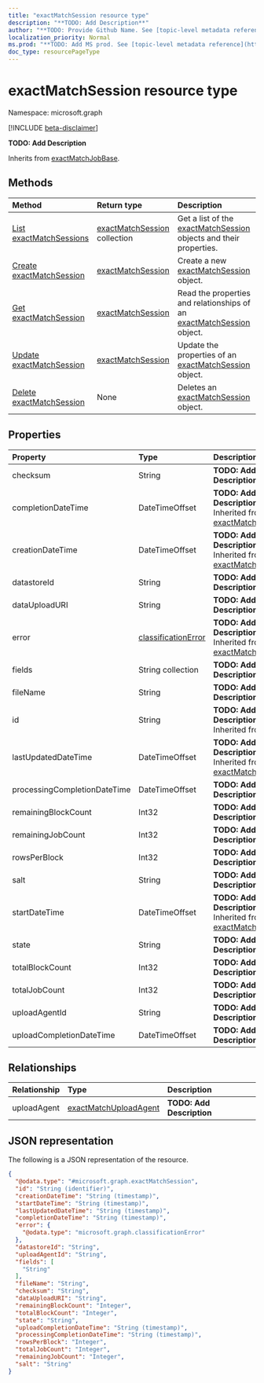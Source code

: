 ```yaml
---
title: "exactMatchSession resource type"
description: "**TODO: Add Description**"
author: "**TODO: Provide Github Name. See [topic-level metadata reference](https://msgo.azurewebsites.net/add/document/guidelines/metadata.html#topic-level-metadata)**"
localization_priority: Normal
ms.prod: "**TODO: Add MS prod. See [topic-level metadata reference](https://msgo.azurewebsites.net/add/document/guidelines/metadata.html#topic-level-metadata)**"
doc_type: resourcePageType
---
```


# exactMatchSession resource type

Namespace: microsoft.graph

[!INCLUDE [beta-disclaimer](../../includes/beta-disclaimer.md)]

**TODO: Add Description**


Inherits from [exactMatchJobBase](../resources/exactmatchjobbase.md).

## Methods
|Method|Return type|Description|
|:---|:---|:---|
|[List exactMatchSessions](../api/exactmatchsession-list.md)|[exactMatchSession](../resources/exactmatchsession.md) collection|Get a list of the [exactMatchSession](../resources/exactmatchsession.md) objects and their properties.|
|[Create exactMatchSession](../api/exactmatchsession-create.md)|[exactMatchSession](../resources/exactmatchsession.md)|Create a new [exactMatchSession](../resources/exactmatchsession.md) object.|
|[Get exactMatchSession](../api/exactmatchsession-get.md)|[exactMatchSession](../resources/exactmatchsession.md)|Read the properties and relationships of an [exactMatchSession](../resources/exactmatchsession.md) object.|
|[Update exactMatchSession](../api/exactmatchsession-update.md)|[exactMatchSession](../resources/exactmatchsession.md)|Update the properties of an [exactMatchSession](../resources/exactmatchsession.md) object.|
|[Delete exactMatchSession](../api/exactmatchsession-delete.md)|None|Deletes an [exactMatchSession](../resources/exactmatchsession.md) object.|

## Properties
|Property|Type|Description|
|:---|:---|:---|
|checksum|String|**TODO: Add Description**|
|completionDateTime|DateTimeOffset|**TODO: Add Description** Inherited from [exactMatchJobBase](../resources/exactmatchjobbase.md).|
|creationDateTime|DateTimeOffset|**TODO: Add Description** Inherited from [exactMatchJobBase](../resources/exactmatchjobbase.md).|
|datastoreId|String|**TODO: Add Description**|
|dataUploadURI|String|**TODO: Add Description**|
|error|[classificationError](../resources/classificationerror.md)|**TODO: Add Description** Inherited from [exactMatchJobBase](../resources/exactmatchjobbase.md).|
|fields|String collection|**TODO: Add Description**|
|fileName|String|**TODO: Add Description**|
|id|String|**TODO: Add Description** Inherited from [entity](../resources/entity.md).|
|lastUpdatedDateTime|DateTimeOffset|**TODO: Add Description** Inherited from [exactMatchJobBase](../resources/exactmatchjobbase.md).|
|processingCompletionDateTime|DateTimeOffset|**TODO: Add Description**|
|remainingBlockCount|Int32|**TODO: Add Description**|
|remainingJobCount|Int32|**TODO: Add Description**|
|rowsPerBlock|Int32|**TODO: Add Description**|
|salt|String|**TODO: Add Description**|
|startDateTime|DateTimeOffset|**TODO: Add Description** Inherited from [exactMatchJobBase](../resources/exactmatchjobbase.md).|
|state|String|**TODO: Add Description**|
|totalBlockCount|Int32|**TODO: Add Description**|
|totalJobCount|Int32|**TODO: Add Description**|
|uploadAgentId|String|**TODO: Add Description**|
|uploadCompletionDateTime|DateTimeOffset|**TODO: Add Description**|

## Relationships
|Relationship|Type|Description|
|:---|:---|:---|
|uploadAgent|[exactMatchUploadAgent](../resources/exactmatchuploadagent.md)|**TODO: Add Description**|

## JSON representation
The following is a JSON representation of the resource.
<!-- {
  "blockType": "resource",
  "keyProperty": "id",
  "@odata.type": "microsoft.graph.exactMatchSession",
  "baseType": "microsoft.graph.exactMatchJobBase",
  "openType": false
}
-->
``` json
{
  "@odata.type": "#microsoft.graph.exactMatchSession",
  "id": "String (identifier)",
  "creationDateTime": "String (timestamp)",
  "startDateTime": "String (timestamp)",
  "lastUpdatedDateTime": "String (timestamp)",
  "completionDateTime": "String (timestamp)",
  "error": {
    "@odata.type": "microsoft.graph.classificationError"
  },
  "datastoreId": "String",
  "uploadAgentId": "String",
  "fields": [
    "String"
  ],
  "fileName": "String",
  "checksum": "String",
  "dataUploadURI": "String",
  "remainingBlockCount": "Integer",
  "totalBlockCount": "Integer",
  "state": "String",
  "uploadCompletionDateTime": "String (timestamp)",
  "processingCompletionDateTime": "String (timestamp)",
  "rowsPerBlock": "Integer",
  "totalJobCount": "Integer",
  "remainingJobCount": "Integer",
  "salt": "String"
}
```

